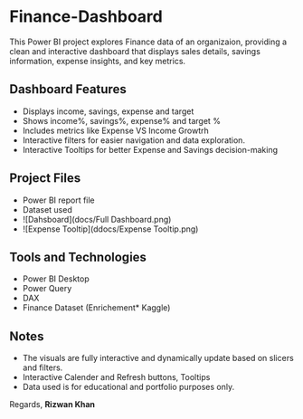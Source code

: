 # Finance-Dashboard
This Power BI project explores Finance data of an organizaion, providing a clean and interactive dashboard that displays sales details, savings information, expense insights, and key metrics.
## Dashboard Features

- Displays income, savings, expense and target
- Shows income%, savings%, expense% and target %
- Includes metrics like Expense VS Income Growtrh
- Interactive filters for easier navigation and data exploration.
- Interactive Tooltips for better Expense and Savings decision-making 

## Project Files

-  Power BI report file
-  Dataset used
- ![Dahsboard](docs/Full Dashboard.png)
- ![Expense Tooltip](ddocs/Expense Tooltip.png)

## Tools and Technologies

- Power BI Desktop
- Power Query
- DAX
- Finance Dataset (Enrichement* Kaggle)

## Notes

- The visuals are fully interactive and dynamically update based on slicers and filters.
- Interactive Calender and Refresh buttons, Tooltips
- Data used is for educational and portfolio purposes only.

Regards, **Rizwan Khan**
